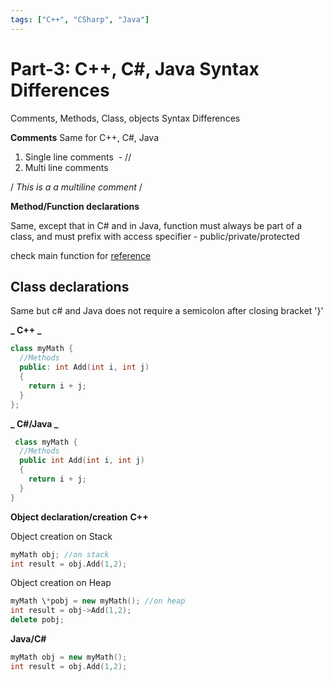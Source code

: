```yaml
---
tags: ["C++", "CSharp", "Java"]
---
```


# Part-3: C++, C#, Java Syntax Differences
<!--markdownlint-disable MD013 MD029 MD036 MD024 MD033 MD040 MD042 MD001 MD051 MD025 MD052-->
Comments, Methods, Class, objects Syntax Differences

**Comments** Same for C++, C#, Java

1. Single line comments  - //
2. Multi line comments

/ _This is a a multiline comment_ /

**Method/Function declarations**

Same, except that in C# and in Java, function must always be part of a class, and must prefix with access specifier - public/private/protected

check main function for [reference](blog/2012/04/12/syntax-1/)

## Class declarations

Same but c# and Java does not require a semicolon after closing bracket '}'

**_ C++ _**

```cpp
class myMath {
  //Methods
  public: int Add(int i, int j)
  {
    return i + j;
  }
};
```

**_ C#/Java _**

```cpp
 class myMath {
  //Methods
  public int Add(int i, int j)
  {
    return i + j;
  }
}
```

**Object declaration/creation** **C++**

Object creation on Stack

```cpp
myMath obj; //on stack
int result = obj.Add(1,2);
```

Object creation on Heap

```cpp
myMath \*pobj = new myMath(); //on heap
int result = obj->Add(1,2);
delete pobj;
```

**Java/C#**

```cpp
myMath obj = new myMath();
int result = obj.Add(1,2);
```
